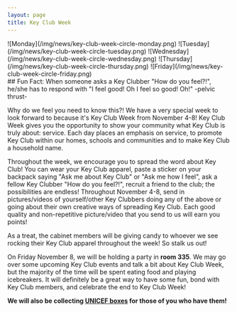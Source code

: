```yaml
---
layout: page
title: Key Club Week
---
```

<style>
h2 {color: #C41230; padding-bottom: 15px;}
.text-center img {padding: 3px 5px;}
@media (max-width: 767px) {.text-center img {width: 15%;}}
</style>
<!-- css -->
<div class="row" markdown="1">
    <div class="span2 text-center">
![Monday](/img/news/key-club-week-circle-monday.png)
![Tuesday](/img/news/key-club-week-circle-tuesday.png)
![Wednesday](/img/news/key-club-week-circle-wednesday.png)
![Thursday](/img/news/key-club-week-circle-thursday.png)
![Friday](/img/news/key-club-week-circle-friday.png)
    </div>
    <div class="span10">
## Fun Fact: When someone asks a Key Clubber "How do you feel?!", he/she has to respond with "I feel good! Oh I feel so good! Oh!" -pelvic thrust-

Why do we feel you need to know this?! We have a very special week to look forward to because it's Key Club Week from November 4-8! Key Club Week gives you the opportunity to show your community what Key Club is truly about: service. Each day places an emphasis on service, to promote Key Club within our homes, schools and communities and to make Key Club a household name.

Throughout the week, we encourage you to spread the word about Key Club! You can wear your Key Club apparel, paste a sticker on your backpack saying "Ask me about Key Club" or "Ask me how I feel", ask a fellow Key Clubber "How do you feel?!", recruit a friend to the club; the possibilities are endless! Throughout November 4-8, send in pictures/videos of yourself/other Key Clubbers doing any of the above or going about their own creative ways of spreading Key Club. Each good quality and non-repetitive picture/video that you send to us will earn you points!

As a treat, the cabinet members will be giving candy to whoever we see rocking their Key Club apparel throughout the week! So stalk us out!

On Friday November 8, we will be holding a party in **room 335**. We may go over some upcoming Key Club events and talk a bit about Key Club Week, but the majority of the time will be spent eating food and playing icebreakers. It will definitely be a great way to have some fun, bond with Key Club members, and celebrate the end to Key Club Week!

**We will also be collecting [UNICEF boxes](/news/trick-or-treat-unicef) for those of you who have them!**
    </div>
</div>

